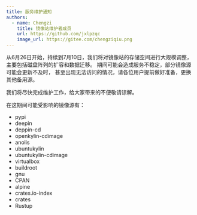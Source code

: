 ```yaml
---
title: 服务维护通知
authors:
  - name: Chengzi
    title: 镜像站维护者成员
    url: https://github.com/jxlpzqc
    image_url: https://gitee.com/chengziqiu.png
---
```


从6月26日开始，持续到7月10日，我们将对镜像站的存储空间进行大规模调整，
主要包括磁盘阵列的扩容和数据迁移。
期间可能会造成服务不稳定，部分镜像源可能会更新不及时，
甚至出现无法访问的情况，请各位用户提前做好准备，更换其他备用源。

我们将尽快完成维护工作，给大家带来的不便敬请谅解。

在这期间可能受影响的镜像源有：

- pypi
- deepin
- deppin-cd
- openkylin-cdimage
- anolis
- ubuntukylin
- ubuntukylin-cdimage
- virtualbox
- buildroot
- gnu
- CPAN
- alpine
- crates.io-index
- crates
- Rustup

